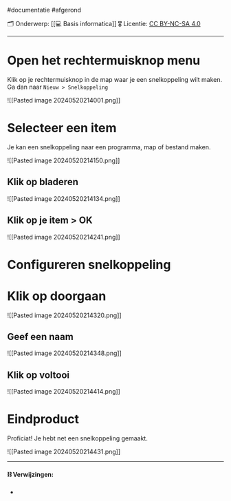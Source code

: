 #documentatie  #afgerond 

🗂️ Onderwerp: [[💻 Basis informatica]]
🎖️ Licentie: [CC BY-NC-SA 4.0](https://creativecommons.org/licenses/by-nc-sa/4.0/)

---
# Open het rechtermuisknop menu
Klik op je rechtermuisknop in de map waar je een snelkoppeling wilt maken. Ga dan naar `Nieuw > Snelkoppeling`

![[Pasted image 20240520214001.png]]

# Selecteer een item
Je kan een snelkoppeling naar een programma, map of bestand maken.

![[Pasted image 20240520214150.png]]
## Klik op bladeren

![[Pasted image 20240520214134.png]]

## Klik op je item > OK

![[Pasted image 20240520214241.png]]

# Configureren snelkoppeling
# Klik op doorgaan

![[Pasted image 20240520214320.png]]

## Geef een naam

![[Pasted image 20240520214348.png]]
## Klik op voltooi

![[Pasted image 20240520214414.png]]

# Eindproduct
Proficiat! Je hebt net een snelkoppeling gemaakt.

![[Pasted image 20240520214431.png]]

---
#### **⛓️ Verwijzingen:**
* 
